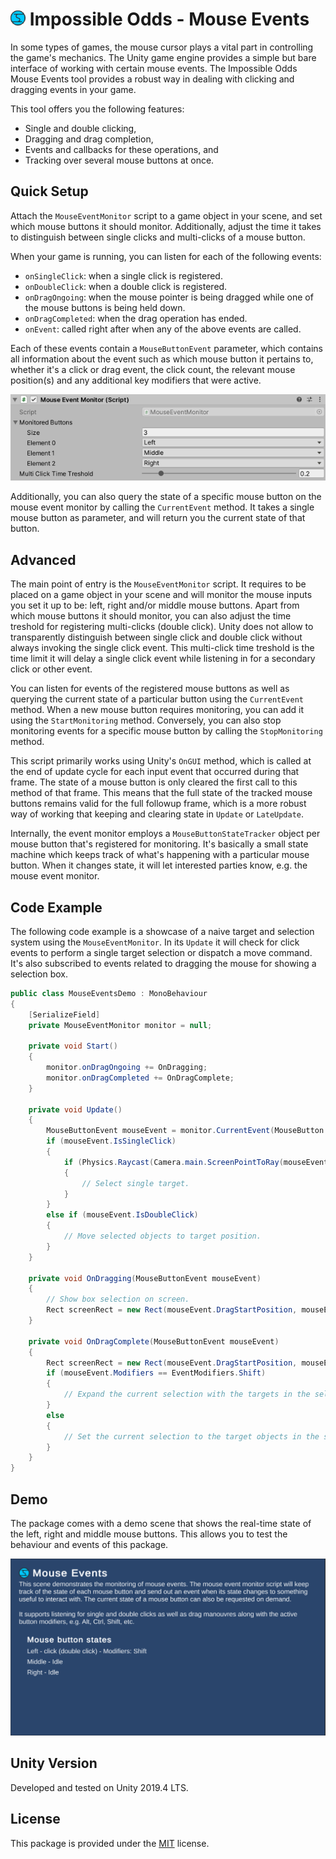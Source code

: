 # ![Impossible Odds Logo][Logo] Impossible Odds - Mouse Events

In some types of games, the mouse cursor plays a vital part in controlling the game's mechanics. The Unity game engine provides a simple but bare interface of working with certain mouse events. The Impossible Odds Mouse Events tool provides a robust way in dealing with clicking and dragging events in your game.

This tool offers you the following features:

* Single and double clicking,
* Dragging and drag completion,
* Events and callbacks for these operations, and
* Tracking over several mouse buttons at once.

## Quick Setup

Attach the `MouseEventMonitor` script to a game object in your scene, and set which mouse buttons it should monitor. Additionally, adjust the time it takes to distinguish between single clicks and multi-clicks of a mouse button.

When your game is running, you can listen for each of the following events:

* `onSingleClick`: when a single click is registered.
* `onDoubleClick`: when a double click is registered.
* `onDragOngoing`: when the mouse pointer is being dragged while one of the mouse buttons is being held down.
* `onDragCompleted`: when the drag operation has ended.
* `onEvent`: called right after when any of the above events are called.

Each of these events contain a `MouseButtonEvent` parameter, which contains all information about the event such as which mouse button it pertains to, whether it's a click or drag event, the click count, the relevant mouse position(s) and any additional key modifiers that were active.

![Mouse Event Monitor Inspector][Inspector]

Additionally, you can also query the state of a specific mouse button on the mouse event monitor by calling the `CurrentEvent` method. It takes a single mouse button as parameter, and will return you the current state of that button.

## Advanced

The main point of entry is the `MouseEventMonitor` script. It requires to be placed on a game object in your scene and will monitor the mouse inputs you set it up to be: left, right and/or middle mouse buttons. Apart from which mouse buttons it should monitor, you can also adjust the time treshold for registering multi-clicks (double click). Unity does not allow to transparently distinguish between single click and double click without always invoking the single click event. This multi-click time treshold is the time limit it will delay a single click event while listening in for a secondary click or other event.

You can listen for events of the registered mouse buttons as well as querying the current state of a particular button using the `CurrentEvent` method. When a new mouse button requires monitoring, you can add it using the `StartMonitoring` method. Conversely, you can also stop monitoring events for a specific mouse button by calling the `StopMonitoring` method.

This script primarily works using Unity's `OnGUI` method, which is called at the end of update cycle for each input event that occurred during that frame. The state of a mouse button is only cleared the first call to this method of that frame. This means that the full state of the tracked mouse buttons remains valid for the full followup frame, which is a more robust way of working that keeping and clearing state in `Update` or `LateUpdate`.

Internally, the event monitor employs a `MouseButtonStateTracker` object per mouse button that's registered for monitoring. It's basically a small state machine which keeps track of what's happening with a particular mouse button. When it changes state, it will let interested parties know, e.g. the mouse event monitor.

## Code Example

The following code example is a showcase of a naive target and selection system using the `MouseEventMonitor`. In its `Update` it will check for click events to perform a single target selection or dispatch a move command. It's also subscribed to events related to dragging the mouse for showing a selection box.

```cs
public class MouseEventsDemo : MonoBehaviour
{
	[SerializeField]
	private MouseEventMonitor monitor = null;

	private void Start()
	{
		monitor.onDragOngoing += OnDragging;
		monitor.onDragCompleted += OnDragComplete;
	}

	private void Update()
	{
		MouseButtonEvent mouseEvent = monitor.CurrentEvent(MouseButton.Left);
		if (mouseEvent.IsSingleClick)
		{
			if (Physics.Raycast(Camera.main.ScreenPointToRay(mouseEvent.MousePosition), out RaycastHit hit))
			{
				// Select single target.
			}
		}
		else if (mouseEvent.IsDoubleClick)
		{
			// Move selected objects to target position.
		}
	}

	private void OnDragging(MouseButtonEvent mouseEvent)
	{
		// Show box selection on screen.
		Rect screenRect = new Rect(mouseEvent.DragStartPosition, mouseEvent.DragDelta);
	}

	private void OnDragComplete(MouseButtonEvent mouseEvent)
	{
		Rect screenRect = new Rect(mouseEvent.DragStartPosition, mouseEvent.DragDelta);
		if (mouseEvent.Modifiers == EventModifiers.Shift)
		{
			// Expand the current selection with the targets in the selection box.
		}
		else
		{
			// Set the current selection to the target objects in the selection box.
		}
	}
}
```

## Demo

The package comes with a demo scene that shows the real-time state of the left, right and middle mouse buttons. This allows you to test the behaviour and events of this package.

![Demo scene][DemoScene]

## Unity Version

Developed and tested on Unity 2019.4 LTS.

## License

This package is provided under the [MIT][License] license.

[License]: ./LICENSE.md
[Changelog]: ./CHANGELOG.md
[Logo]: ./Docs/Images/ImpossibleOddsLogo.png
[Inspector]: ./Docs/Images/Inspector_MouseEventMonitor.png
[DemoScene]: ./Docs/Images/Demo_MouseEventMonitor.png
